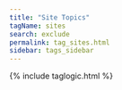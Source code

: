 ```yaml
---
title: "Site Topics"
tagName: sites
search: exclude
permalink: tag_sites.html
sidebar: tags_sidebar
---
```

{% include taglogic.html %}
